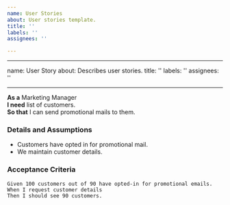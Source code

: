 ```yaml
---
name: User Stories
about: User stories template.
title: ''
labels: ''
assignees: ''

---
```


---
name: User Story
about: Describes user stories.
title: ''
labels: ''
assignees: ''

---

**As a** Marketing Manager  
 **I need** list of customers.  
 **So that** I can send promotional mails to them.
   
 ### Details and Assumptions
 * Customers have opted in for promotional mail.
 * We maintain customer details.
   
 ### Acceptance Criteria  
   
 ```gherkin
 Given 100 customers out of 90 have opted-in for promotional emails.
 When I request customer details
 Then I should see 90 customers. 
 ```
